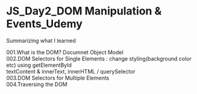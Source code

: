 # JS_Day2_DOM Manipulation & Events_Udemy
 Summarizing what I learned 

001.What is the DOM? Documnet Object Model <br>
002.DOM Selectors for Single Elements 
    : change styling(background color etc) using getElementById <br>
      textContent & innerText, innerHTML / querySelector <br>
003.DOM Selectors for Multiple Elements <br>
004.Traversing the DOM
